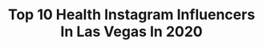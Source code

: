 ---
title: Top 10 Health Instagram Influencers In Las Vegas In 2020
description: >-
  Find top health Instagram influencers in Las Vegas in 2020. Most popular hashtags: #health #lasvegas #stayhome #fashion.
platform: Instagram
profiles:
  - username: "roxannelavin"
    fullname: >-
      Roxanne Lavin
    location: "United States"
    followers: 19226
    engagement: 323
    commentsToLikes: 0.045193
    id: ck6tmohne87zw0j71z41cgl4f
    verified: false
    hashtags: "#naturesmedicine, #veganrecipes, #neverlettinggo, #garden"
  - username: "brakrindustries"
    fullname: >-
      Brakr Industries
    location: "United States"
    followers: 5528
    engagement: 290
    commentsToLikes: 0.013983
    id: ck0w0yoc0goi10i19lf8ohwji
    verified: false
    hashtags: "#lakebed, #deaversuspension, #customtruck, #cargirl"
  - username: "ohmitstudios"
    fullname: >-
      
    location: "United States"
    followers: 95468
    engagement: 141
    commentsToLikes: 0.055661
    id: ck6u1lra2mi620j71rt2cm1a9
    verified: false
    hashtags: "#gunrange, #ledflashlight, #lumens, #knifepics"
  - username: "ryan_jerome"
    fullname: >-
      Ryan Jerome
    location: "United States"
    followers: 103978
    engagement: 242
    commentsToLikes: 0.017237
    id: ck0vzpesga8pa0i19h0outvab
    verified: false
    hashtags: "#chloe, #visiticeland, #vegasbaby, #menswear"
  - username: "909_jc"
    fullname: >-
      Joel Cullinane
    location: "United States"
    followers: 2364
    engagement: 2297
    commentsToLikes: 0.054798
    id: ck0w48qsaxcpy0i191dnjj8sj
    verified: false
    hashtags: "#venice, #experience, #scenery, #yolo"
  - username: "oliviafierro"
    fullname: >-
      Olivia Fierro
    location: "United States"
    followers: 18307
    engagement: 323
    commentsToLikes: 0.041777
    id: ck0vvb4spocoy0i19z7405f37
    verified: true
    hashtags: "#oliviasbookclub, #coloringpages, #quarantine, #wfhstyle"
  - username: "ashleenicolemua"
    fullname: >-
      Ashlee Zavala
    location: "United States"
    followers: 179979
    engagement: 314
    commentsToLikes: 0.075049
    id: ck14kpg6fqnkc0i190odgr9eq
    verified: false
    hashtags: "#posing, #babybear, #basics, #throwback"
  - username: "antoncorbijn4real"
    fullname: >-
      Anton Corbijn
    location: "United States"
    followers: 156522
    engagement: 493
    commentsToLikes: 0.014582
    id: ck0twg1f9f7o80i19sozzrljp
    verified: true
    hashtags: "#torbenulrich, #anselmkiefer, #tea, #amsterdam"
  - username: "sandiego.city"
    fullname: >-
      Official San Diego Page
    location: "United States"
    followers: 134159
    engagement: 200
    commentsToLikes: 0.016912
    id: ck5pvukg1jpio0i11o1rgzzx5
    verified: false
    hashtags: "#food, #coastline, #rutadelvino, #sdsu"
  - username: "lady_physique"
    fullname: >-
      IFBB Pro Victoria Flores
    location: "United States"
    followers: 24268
    engagement: 446
    commentsToLikes: 0.030653
    id: ck8sx1rezfx6l0j78s08k0zs2
    verified: false
    hashtags: "#ronaabs, #personaltrainer, #fit4lifebodies, #fitnessjourney"
---